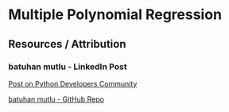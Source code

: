 # Multiple Polynomial Regression

## Resources / Attribution

### batuhan mutlu - LinkedIn Post

[Post on Python Developers Community](https://www.linkedin.com/feed/update/urn:li:activity:6966094203302862848?utm_source=linkedin_share&utm_medium=member_desktop_web)

[batuhan mutlu - GitHub Repo](https://github.com/batuhanmtl/Machine-Learning/tree/main/Supervised%20Learning/Multiple%20Polynomial%20Regression)
